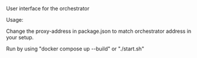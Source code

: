 User interface for the orchestrator 

Usage:

Change the proxy-address in package.json to match orchestrator address in your setup.

Run by using "docker compose up --build" or "./start.sh"